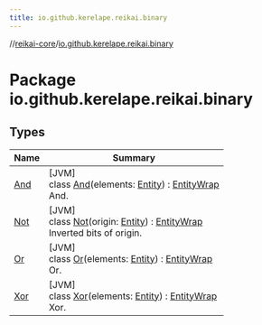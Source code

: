 ```yaml
---
title: io.github.kerelape.reikai.binary
---
```

//[reikai-core](../../index.html)/[io.github.kerelape.reikai.binary](index.html)



# Package io.github.kerelape.reikai.binary



## Types


| Name | Summary |
|---|---|
| [And](-and/index.html) | [JVM]<br>class [And](-and/index.html)(elements: [Entity](../io.github.kerelape.reikai/-entity/index.html)) : [EntityWrap](../io.github.kerelape.reikai/-entity-wrap/index.html)<br>And. |
| [Not](-not/index.html) | [JVM]<br>class [Not](-not/index.html)(origin: [Entity](../io.github.kerelape.reikai/-entity/index.html)) : [EntityWrap](../io.github.kerelape.reikai/-entity-wrap/index.html)<br>Inverted bits of origin. |
| [Or](-or/index.html) | [JVM]<br>class [Or](-or/index.html)(elements: [Entity](../io.github.kerelape.reikai/-entity/index.html)) : [EntityWrap](../io.github.kerelape.reikai/-entity-wrap/index.html)<br>Or. |
| [Xor](-xor/index.html) | [JVM]<br>class [Xor](-xor/index.html)(elements: [Entity](../io.github.kerelape.reikai/-entity/index.html)) : [EntityWrap](../io.github.kerelape.reikai/-entity-wrap/index.html)<br>Xor. |

